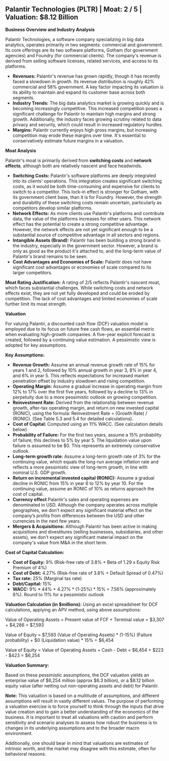 ## Palantir Technologies (PLTR) | Moat: 2 / 5 | Valuation: $8.12 Billion


**Business Overview and Industry Analysis**

Palantir Technologies, a software company specializing in big data analytics, operates primarily in two segments: commercial and government. Its core offerings are its two software platforms, Gotham (for government agencies) and Foundry (for commercial clients).  The company's revenue is derived from selling software licenses, related services, and access to its platforms. 

* **Revenues:** Palantir's revenue has grown rapidly, though it has recently faced a slowdown in growth.  Its revenue distribution is roughly 42% commercial and 58% government. A key factor impacting its valuation is its ability to maintain and expand its customer base across both segments.
* **Industry Trends:** The big data analytics market is growing quickly and is becoming increasingly competitive. This increased competition poses a significant challenge for Palantir to maintain high margins and strong growth.  Additionally, the industry faces growing scrutiny related to data privacy and security, which could result in increased regulatory hurdles.
* **Margins:**  Palantir currently enjoys high gross margins, but increasing competition may erode these margins over time. It's essential to conservatively estimate future margins in a valuation. 

**Moat Analysis**

Palantir's moat is primarily derived from **switching costs** and **network effects**, although both are relatively nascent and face headwinds.

* **Switching Costs:**  Palantir's software platforms are deeply integrated into its clients' operations. This integration creates significant switching costs, as it would be both time-consuming and expensive for clients to switch to a competitor. This lock-in effect is stronger for Gotham, with its government client base, than it is for Foundry.  However, the strength and durability of these switching costs remain uncertain, particularly as competitors develop similar platforms.
* **Network Effects:**  As more clients use Palantir's platforms and contribute data, the value of the platforms increases for other users. This network effect has the potential to create a strong competitive advantage. However, the network effects are not yet significant enough to be a substantial source of competitive advantage in all sectors and regions.
* **Intangible Assets (Brand):**  Palantir has been building a strong brand in the industry, especially in the government sector. However, a brand is only as good as the product it's attached to, and the long-term value of Palantir's brand remains to be seen.
* **Cost Advantages and Economies of Scale:**  Palantir does not have significant cost advantages or economies of scale compared to its larger competitors.

**Moat Rating Justification:**  A rating of 2/5 reflects Palantir's nascent moat, which faces substantial challenges. While switching costs and network effects exist, they are not yet fully developed and could be eroded by competition. The lack of cost advantages and limited economies of scale further limit its moat strength.  

**Valuation**

For valuing Palantir, a discounted cash flow (DCF) valuation model is employed due to its focus on future free cash flows, an essential metric when evaluating high-growth companies.  A five-year explicit forecast is created, followed by a continuing value estimation. A pessimistic view is adopted for key assumptions.

**Key Assumptions:**

* **Revenue Growth:** Assume an annual revenue growth rate of 15% for years 1 and 2, followed by 10% annual growth in year 3, 8% in year 4, and 6% in year 5. This reflects expectations for increased market penetration offset by industry slowdown and rising competition.
* **Operating Margin:** Assume a gradual increase in operating margin from 12% to 17% over the first five years, followed by a decline to 13% in perpetuity due to a more pessimistic outlook on growing competition.  
* **Reinvestment Rate:**  Derived from the relationship between revenue growth, after-tax operating margin, and return on new invested capital (RONIC), using the formula:  Reinvestment Rate = (Growth Rate) / (RONIC). (See Table 5.3 and 5.4 for detailed calculations).
* **Cost of Capital:** Computed using an 11% WACC. (See calculation details below)
* **Probability of Failure:** For the first two years, assume a 15% probability of failure; this declines to 5% by year 5. The liquidation value upon failure is assumed to be $0. This represents an extremely conservative outlook.
* **Long-term growth rate:** Assume a long-term growth rate of 3% for the continuing value, which equals the long-run average inflation rate and reflects a more pessimistic view of long-term growth, in line with nominal U.S. GDP growth.
* **Return on incremental invested capital (RONIC):**  Assume a gradual decline in RONIC from 15% in year 6 to 12% by year 10. For the continuing value, assume an RONIC of 10% as returns approach the cost of capital.
* **Currency effect** Palantir's sales and operating expenses are denominated in USD. Although the company operates across multiple geographies, we don’t expect any significant material effect on the company’s profits from differences between the USD and other currencies in the next few years.
* **Mergers & Acquisitions:** Although Palantir has been active in making acquisitions and divestitures (selling businesses, subsidiaries, and other assets), we don't expect any significant material impact on the company's value from M&A in the short term.

**Cost of Capital Calculation:**

* **Cost of Equity:**  9% (Risk-free rate of 3.8% + Beta of 1.29 x Equity Risk Premium of 4%)
* **Cost of Debt:** 4.27% (Risk-free rate of 3.8% + Default Spread of 0.47%)
* **Tax rate:** 25% (Marginal tax rate)
* **Debt/Capital:** 15%
* **WACC:** 9% * 44% + 4.27% * (1-25%) * 15% = 7.56% (approximately 8%). Round to 11% for a pessimistic outlook

**Valuation Calculation (in $millions):**
Using an excel spreadsheet for DCF calculations, applying an APV method, using above assumptions:

Value of Operating Assets = Present value of FCF + Terminal value = $3,307 + $4,286 = $7,593

Value of Equity = $7,593 (Value of Operating Assets) * (1-15%) (Failure probability) + $0 (Liquidation value) * 15% = $6,454

Value of Equity = Value of Operating Assets + Cash - Debt = $6,454 + $223 - $423 = $6,254

**Valuation Summary:**

Based on these pessimistic assumptions, the DCF valuation yields an enterprise value of $6,254 million (approx $6.3 billion), or a $8.12 billion equity value (after netting out non-operating assets and debt) for Palantir.


**Note:**  This valuation is based on a multitude of assumptions, and different assumptions will result in vastly different values. The purpose of performing a valuation exercise is to force yourself to think through the inputs that drive value creation and to gain a better understanding of the economics of the business.  It is important to treat all valuations with caution and perform sensitivity and scenario analyses to assess how robust the business is to changes in its underlying assumptions and to the broader macro environment.


Additionally, one should bear in mind that valuations are estimates of intrinsic worth, and the market may disagree with this estimate, often for behavioral reasons.